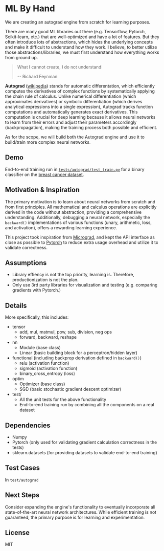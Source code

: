 # ML By Hand

We are creating an autograd engine from scratch for learning purposes.

There are many good ML libraries out there (e.g. Tensorflow, Pytorch, Scikit-learn, etc.) that are well-optimized and have a lot of features. But they often introduce lots of abstractions, which hides the underlying concepts and make it difficult to understand how they work. I believe, to better utilize those abstractions/libraries, we must first understand how everything works from ground up.

> What I cannot create, I do not understand
> 
> -- Richard Feynman


**Autograd** ([wikipedia](https://en.wikipedia.org/wiki/Automatic_differentiation)) stands for automatic differentation, which efficiently computes the derivatives of complex functions by systematically applying the chain rule of calculus. Unlike numerical differentiation (which approximates derivatives) or symbolic differentiation (which derives analytical expressions into a single expression), Autograd tracks function computations and automatically generates exact derivatives. This computation is crucial for deep learning because it allows neural networks to learn from their errors and adjust their parameters accordingly (backpropagation), making the training process both possible and efficient.

As for the scope, we will build both the Autograd engine and use it to build/train more complex neural networks.

## Demo
End-to-end training run in [`tests/autograd/test_train.py`](https://github.com/workofart/ml-algorithms/blob/9f10bf33d2ea406a1f2895c18f1b3deb6d932246/test/autograd/test_train.py#L36-L55) for a binary classifier on the [breast cancer dataset](https://scikit-learn.org/stable/modules/generated/sklearn.datasets.load_breast_cancer.html).

## Motivation & Inspiration
The primary motivation is to learn about neural networks from scratch and from first principles. All mathematical and calculus operations are explicitly derived in the code without abstraction, providing a comprehensive understanding. Additionally, debugging a neural network, especially the `backward()` implementations of various functions (unary, arithmetic, loss, and activation), offers a rewarding learning experience.

This project took inspiration from [Micrograd](https://github.com/karpathy/micrograd/tree/master), and kept the API interface as close as possible to [Pytorch](https://github.com/pytorch/pytorch/tree/main) to reduce extra usage overhead and utilize it to validate correctness.

## Assumptions
- Library effiency is not the top priority, learning is. Therefore, productionization is not the plan.
- Only use 3rd party libraries for visualization and testing (e.g. comparing gradients with Pytorch.)

## Details
More specifically, this includes:
- tensor
  - add, mul, matmul, pow, sub, division, neg ops
  - forward, backward, reshape
- nn
  - Module (base class)
  - Linear (basic building block for a perceptron/hidden layer)
- functional (including backprop derivation defined in `backward()`)
  - relu (activation function)
  - sigmoid (activation function)
  - binary_cross_entropy (loss)
- optim
  - Optimizer (base class)
  - SGD (basic stochastic gradient descent optimizer)
- test/
  - All the unit tests for the above functionality
  - End-to-end training run by combining all the components on a real dataset

## Dependencies
- Numpy
- Pytorch (only used for validating gradient calculation correctness in the tests)
- sklearn.datasets (for providing datasets to validate end-to-end training)

## Test Cases

In `test/autograd`

## Next Steps
Consider expanding the engine's functionality to eventually incorporate all state-of-the-art neural network architectures. While efficient training is not guaranteed, the primary purpose is for learning and experimentation.

## License
MIT